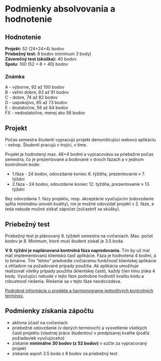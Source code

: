 # Podmienky absolvovania a hodnotenie

## Hodnotenie

**Projekt:** 52 (24+24+4) bodov  
**Priebežný test:** 8 bodov (minimum 3 body)  
**Záverečný test (skúška):** 40 bodov  
**Spolu:** 100 (52 + 8 + 40) bodov

### Známka

A - výborne, 92 až 100 bodov  
B - veľmi dobre, 83 až 91 bodov  
C - dobre, 74 až 82 bodov  
D - uspokojivo, 65 až 73 bodov  
E - dostatočne, 56 až 64 bodov  
FX - nedostatočne, menej ako 56 bodov

## Projekt

Počas semestra študenti vypracujú projekt demonštrujúci webovú aplikáciu - eshop. Študenti pracujú v trojici, v tíme.

Projekt je hodnotený max. 48+4 bodmi a vypracováva sa priebežne počas semestra, čo je prezentované a bodované v dvoch fázach a v jednom kontrolnom bode:

- 1.fáza - 24 bodov, odovzdanie koniec 6. týždňa, prezentovanie v 7. týždni
- 2.fáza - 24 bodov, odovzdanie koniec 12. týždňa, prezentovanie v 13. týždni

Bez odovzdania 1. fázy projektu, resp. akceptácie vyučujúcim (odovzdanie spĺňa minimálnu úroveň kvality), nie je možné odovzdať projekt v 2. fáze, a teda nebude možné získať zápočet (zúčastniť sa skúšky).

## Priebežný test

Priebežný test je plánovaný 8. týždeň semestra na cvičeniach. Max. počet bodov je 8. Minimum, ktoré musí študent získať je 3.5 boda.

**V 9. týždni je naplánovaná kontrolná fáza napredovania.** Tím by už mal mať implementovanú klientskú časť aplikácie. Fáza je hodnotená 4 bodmi, a to binárne. Tím "letmo" predvedie cvičiacemu funkčnosť klientskej aplikácie s ohľadom na požadované prípady použitia. Ak aplikácia umožňuje realizovať všetky prípady použitia (klientskej časti), každý člen tímu získa 4 body. Vyučujúci nebude v tejto fáze podrobne hodnotiť kvalitu kódu a robustnosť riešenia. Riešenie sa v tejto fáze neodovzdáva.

[Podrobné informácie o projekte a harmonograme jednotlivých kontrolných termínov.](../semestralny-projekt)

## Podmienky získania zápočtu

- aktívna účasť na cvičeniach
- priebežné odovzdanie (v daných termínoch) a vysvetlenie všetkých častí projektu (vlastnej práce študentov) v predpísanej kvalite (podľa požiadaviek vyučujúceho)
- získanie **minimálne 30 bodov (z 52 bodov)** v súčte za vypracovaný projekt
- získanie aspoň 3.5 boda z 8 bodov za priebežný test
